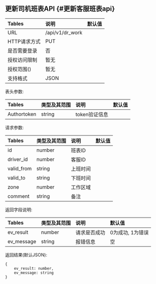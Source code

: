 ## 更新司机班表API {#更新客服班表api}

| Tables | 说明 | 默认值 |
| :--- | :--- | :--- |
| URL | /api/v1/dr\_work |  |
| HTTP请求方式 | PUT |  |
| 是否需要登录 | 否 |  |
| 授权访问限制 | 暂无 |  |
| 授权范围\(\) | 暂无 |  |
| 支持格式 | JSON |  |

表头参数:

| Tables | 类型及其范围 | 说明 | 默认值 |
| :--- | :--- | :--- | :--- |
| Authortoken | string | token验证信息 |  |

请求参数:

| Tables | 类型及其范围 | 说明 | 默认值 |
| :--- | :--- | :--- | :--- |
| id | number | 班表ID |  |
| driver\_id | number | 客服ID |  |
| valid\_from | string | 上班时间 |  |
| valid\_to | string | 下班时间 |  |
| zone | number | 工作区域 |  |
| comment | string | 备注 |  |

返回字段说明:

| Tables | 类型及其范围 | 说明 | 默认值 |
| :--- | :--- | :--- | :--- |
| ev\_result | number | 请求是否成功 | 0为成功, 1为错误 |
| ev\_message | string | 报错信息 | 空 |

返回结果\(默认JSON\):

```
{
    ev_result: number,
    ev_message: string
}
```



